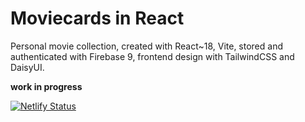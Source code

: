 # Moviecards in React

Personal movie collection, created with React~18, Vite, stored and authenticated with Firebase 9, frontend design with TailwindCSS and DaisyUI.

**work in progress**

[![Netlify Status](https://api.netlify.com/api/v1/badges/e6344c26-5e5f-47cb-9aef-336c5ee5ecd0/deploy-status)](https://app.netlify.com/sites/moviecards-react/deploys)
